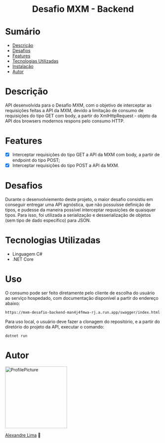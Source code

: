 <h1 align="center">Desafio MXM - Backend</h1>

# Sumário

- [Descrição](#Descrição)
- [Desafios](#Desafios)
- [Features](#Features)
- [Tecnologias Utilizadas](#Tecnologias-Utilizadas)
- [Instalação](#Instalação)
- [Autor](#Autor)

# Descrição

API desenvolvida para o Desafio MXM, com o objetivo de interceptar as requisições feitas a API da MXM, devido a limitação de consumo de requisições do tipo GET com body, a partir do XmlHttpRequest - objeto da API dos browsers modernos respons pelo consumo HTTP.

# Features

- [x] Interceptar requisições do tipo GET a API da MXM com body, a partir de endpoint do tipo POST;
- [x] Interceptar requisições do tipo POST a API da MXM.

# Desafios

Durante o desenvolviemento deste projeto, o maior desafio consistiu em conseguir entregar uma API agnóstica, que não possuísse definição de tipos, e pudesse da maneira possível interceptar requsições de quaisquer tipos. Para isso, foi utilizada a serialização e desserialização de objetos (sem tipo de dado específico) para JSON.

# Tecnologias Utilizadas

- Linguagem C#
- .NET Core

# Uso

O consumo pode ser feito diretamente pelo cliente de escolha do usuário ao serviço hospedado, com documentação disponível a partir do endereço abaixo:

```
https://mxm-desafio-backend-man4j4fmwa-rj.a.run.app/swagger/index.html
```

Para uso local, o usuário deve fazer a clonagem do repositório, e a partir do diretório do projeto da API, executar o comando:
```
dotnet run
```

# Autor

<img src="https://avatars.githubusercontent.com/u/49618629?v=4" alt="ProfilePicture" title="ProfilePicture" width="200px" height="200px" />

[Alexandre Lima](https://github.com/chandelima) &#128640;
